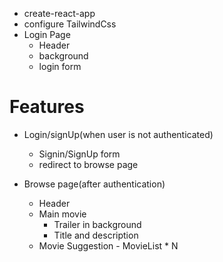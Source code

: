 - create-react-app
- configure TailwindCss
- Login Page
  - Header
  - background
  - login form

# Features
- Login/signUp(when user is not authenticated)
  - Signin/SignUp form
  - redirect to browse page

- Browse page(after authentication)
  - Header
  - Main movie
    - Trailer in background
    - Title and description
  - Movie Suggestion
             - MovieList * N